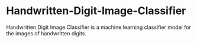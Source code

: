 # Handwritten-Digit-Image-Classifier
Handwritten Digit Image Classifier is a machine learning classifier model for the images of handwritten digits.
